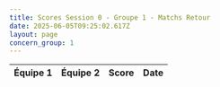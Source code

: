 ```yaml
---
title: Scores Session 0 - Groupe 1 - Matchs Retour
date: 2025-06-05T09:25:02.617Z
layout: page
concern_group: 1
---
```




| Équipe 1 | Équipe 2 | Score | Date |
|----------|----------|-------|------|

